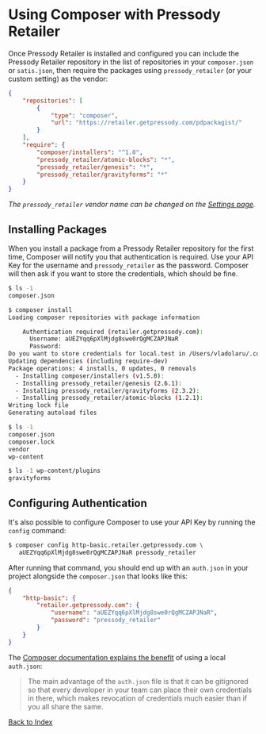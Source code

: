 # Using Composer with Pressody Retailer

Once Pressody Retailer is installed and configured you can include the Pressody Retailer repository in the list of repositories in your `composer.json` or `satis.json`, then require the packages using `pressody_retailer` (or your custom setting) as the vendor:

```json
{
	"repositories": [
		{
			"type": "composer",
			"url": "https://retailer.getpressody.com/pdpackagist/"
		}
	],
	"require": {
		"composer/installers": "^1.0",
		"pressody_retailer/atomic-blocks": "*",
		"pressody_retailer/genesis": "*",
		"pressody_retailer/gravityforms": "*"
	}
}
```

_The `pressody_retailer` vendor name can be changed on the [Settings page](settings.md)._

## Installing Packages

When you install a package from a Pressody Retailer repository for the first time, Composer will notify you that authentication is required. Use your API Key for the username and `pressody_retailer` as the password. Composer will then ask if you want to store the credentials, which should be fine.

```sh
$ ls -1
composer.json

$ composer install
Loading composer repositories with package information

    Authentication required (retailer.getpressody.com):
      Username: aUEZYqq6pXlMjdg8swe0rQgMCZAPJNaR
      Password:
Do you want to store credentials for local.test in /Users/vladolaru/.composer/auth.json ? [Yn] y
Updating dependencies (including require-dev)
Package operations: 4 installs, 0 updates, 0 removals
  - Installing composer/installers (v1.5.0):
  - Installing pressody_retailer/genesis (2.6.1):
  - Installing pressody_retailer/gravityforms (2.3.2):
  - Installing pressody_retailer/atomic-blocks (1.2.1):
Writing lock file
Generating autoload files

$ ls -1
composer.json
composer.lock
vendor
wp-content

$ ls -1 wp-content/plugins
gravityforms
```

## Configuring Authentication

It's also possible to configure Composer to use your API Key by running the `config` command:

```sh
$ composer config http-basic.retailer.getpressody.com \
   aUEZYqq6pXlMjdg8swe0rQgMCZAPJNaR pressody_retailer
```

After running that command, you should end up with an `auth.json` in your project alongside the `composer.json` that looks like this:

```json
{
    "http-basic": {
        "retailer.getpressody.com": {
            "username": "aUEZYqq6pXlMjdg8swe0rQgMCZAPJNaR",
            "password": "pressody_retailer"
        }
    }
}
```

The [Composer documentation explains the benefit](https://getcomposer.org/doc/articles/http-basic-authentication.md) of using a local `auth.json`:
 
> The main advantage of the `auth.json` file is that it can be gitignored so that every developer in your team can place their own credentials in there, which makes revocation of credentials much easier than if you all share the same.

[Back to Index](index.md)
